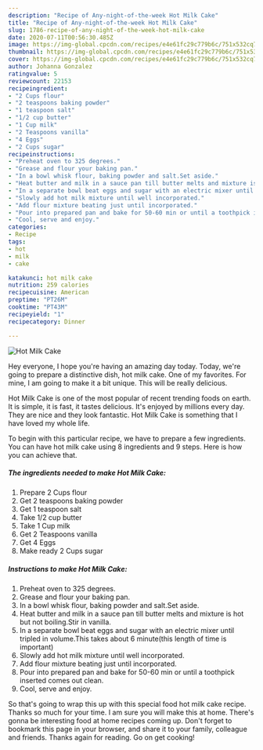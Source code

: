 ```yaml
---
description: "Recipe of Any-night-of-the-week Hot Milk Cake"
title: "Recipe of Any-night-of-the-week Hot Milk Cake"
slug: 1786-recipe-of-any-night-of-the-week-hot-milk-cake
date: 2020-07-11T00:56:30.485Z
image: https://img-global.cpcdn.com/recipes/e4e61fc29c779b6c/751x532cq70/hot-milk-cake-recipe-main-photo.jpg
thumbnail: https://img-global.cpcdn.com/recipes/e4e61fc29c779b6c/751x532cq70/hot-milk-cake-recipe-main-photo.jpg
cover: https://img-global.cpcdn.com/recipes/e4e61fc29c779b6c/751x532cq70/hot-milk-cake-recipe-main-photo.jpg
author: Johanna Gonzalez
ratingvalue: 5
reviewcount: 22153
recipeingredient:
- "2 Cups flour"
- "2 teaspoons baking powder"
- "1 teaspoon salt"
- "1/2 cup butter"
- "1 Cup milk"
- "2 Teaspoons vanilla"
- "4 Eggs"
- "2 Cups sugar"
recipeinstructions:
- "Preheat oven to 325 degrees."
- "Grease and flour your baking pan."
- "In a bowl whisk flour, baking powder and salt.Set aside."
- "Heat butter and milk in a sauce pan till butter melts and mixture is hot but not boiling.Stir in vanilla."
- "In a separate bowl beat eggs and sugar with an electric mixer until tripled in volume.This takes about 6 minute(this length of time is important)"
- "Slowly add hot milk mixture until well incorporated."
- "Add flour mixture beating just until incorporated."
- "Pour into prepared pan and bake for 50-60 min or until a toothpick inserted comes out clean."
- "Cool, serve and enjoy."
categories:
- Recipe
tags:
- hot
- milk
- cake

katakunci: hot milk cake 
nutrition: 259 calories
recipecuisine: American
preptime: "PT26M"
cooktime: "PT43M"
recipeyield: "1"
recipecategory: Dinner

---
```



![Hot Milk Cake](https://img-global.cpcdn.com/recipes/e4e61fc29c779b6c/751x532cq70/hot-milk-cake-recipe-main-photo.jpg)

Hey everyone, I hope you're having an amazing day today. Today, we're going to prepare a distinctive dish, hot milk cake. One of my favorites. For mine, I am going to make it a bit unique. This will be really delicious.



Hot Milk Cake is one of the most popular of recent trending foods on earth. It is simple, it is fast, it tastes delicious. It's enjoyed by millions every day. They are nice and they look fantastic. Hot Milk Cake is something that I have loved my whole life.


To begin with this particular recipe, we have to prepare a few ingredients. You can have hot milk cake using 8 ingredients and 9 steps. Here is how you can achieve that.

<!--inarticleads1-->

##### The ingredients needed to make Hot Milk Cake:

1. Prepare 2 Cups flour
1. Get 2 teaspoons baking powder
1. Get 1 teaspoon salt
1. Take 1/2 cup butter
1. Take 1 Cup milk
1. Get 2 Teaspoons vanilla
1. Get 4 Eggs
1. Make ready 2 Cups sugar




<!--inarticleads2-->

##### Instructions to make Hot Milk Cake:

1. Preheat oven to 325 degrees.
1. Grease and flour your baking pan.
1. In a bowl whisk flour, baking powder and salt.Set aside.
1. Heat butter and milk in a sauce pan till butter melts and mixture is hot but not boiling.Stir in vanilla.
1. In a separate bowl beat eggs and sugar with an electric mixer until tripled in volume.This takes about 6 minute(this length of time is important)
1. Slowly add hot milk mixture until well incorporated.
1. Add flour mixture beating just until incorporated.
1. Pour into prepared pan and bake for 50-60 min or until a toothpick inserted comes out clean.
1. Cool, serve and enjoy.




So that's going to wrap this up with this special food hot milk cake recipe. Thanks so much for your time. I am sure you will make this at home. There's gonna be interesting food at home recipes coming up. Don't forget to bookmark this page in your browser, and share it to your family, colleague and friends. Thanks again for reading. Go on get cooking!
